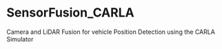 # SensorFusion_CARLA
Camera and LiDAR Fusion for vehicle Position Detection using the CARLA Simulator 
